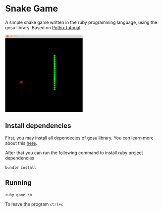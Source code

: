 # Snake Game

A simple snake game written in the ruby programming language, using the gosu library. Based on [Pothix tutorial](https://youtu.be/bcQaQVJkVbw).

<img src="media/snake_screen.png" alt="drawing" width="250" height="250" />

## Install dependencies

First, you may install all dependecies of [gosu](https://github.com/gosu/gosu) library. You can learn more about this [here](https://github.com/gosu/gosu/wiki).

After that you can run the following command to install ruby project dependencies
```
bundle install
```

## Running
```
ruby game.rb
```

To leave the program `ctrl+c`

